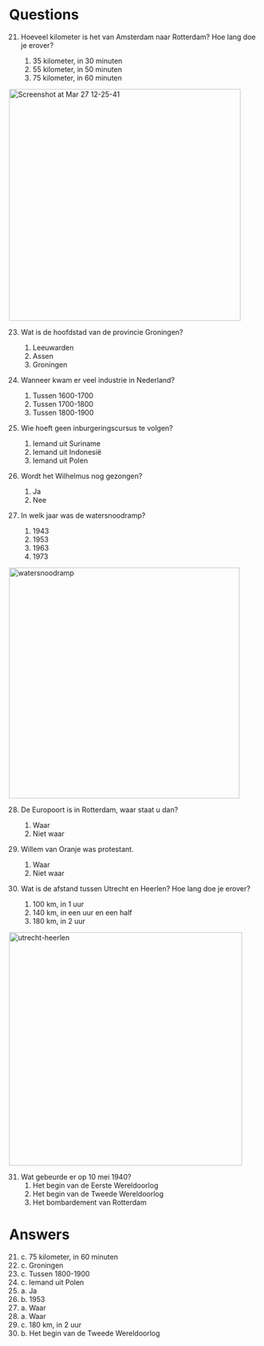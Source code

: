 # Questions

21. Hoeveel kilometer is het van Amsterdam naar Rotterdam? Hoe lang doe je erover?

    1. 35 kilometer, in 30 minuten
    2. 55 kilometer, in 50 minuten
    3. 75 kilometer, in 60 minuten

<img width="464" alt="Screenshot at Mar 27 12-25-41" src="https://github.com/David-L-R/Knowledge-of-Dutch-Society-KNM-/assets/31222514/fb9073c9-6205-46ac-9605-e8c54a15db4b">

23. Wat is de hoofdstad van de provincie Groningen?

    1. Leeuwarden
    2. Assen
    3. Groningen

24. Wanneer kwam er veel industrie in Nederland?

    1. Tussen 1600-1700
    2. Tussen 1700-1800
    3. Tussen 1800-1900

25. Wie hoeft geen inburgeringscursus te volgen?

    1. Iemand uit Suriname
    2. Iemand uit Indonesië
    3. Iemand uit Polen

26. Wordt het Wilhelmus nog gezongen?

    1. Ja
    2. Nee

27. In welk jaar was de watersnoodramp?

    1. 1943
    2. 1953
    3. 1963
    4. 1973

<img width="462" alt="watersnoodramp" src="https://github.com/David-L-R/Knowledge-of-Dutch-Society-KNM-/assets/31222514/32f55752-4fd8-4be0-af25-41dcbcc6c438">

28. De Europoort is in Rotterdam, waar staat u dan?

    1. Waar
    2. Niet waar

29. Willem van Oranje was protestant.

    1. Waar
    2. Niet waar

30. Wat is de afstand tussen Utrecht en Heerlen? Hoe lang doe je erover?

    1. 100 km, in 1 uur
    2. 140 km, in een uur en een half
    3. 180 km, in 2 uur
   <img width="467" alt="utrecht-heerlen" src="https://github.com/David-L-R/Knowledge-of-Dutch-Society-KNM-/assets/31222514/ee272999-67bf-4723-bb26-1a70a3b36cea">

31. Wat gebeurde er op 10 mei 1940?
    1. Het begin van de Eerste Wereldoorlog
    2. Het begin van de Tweede Wereldoorlog
    3. Het bombardement van Rotterdam

# Answers

21. c. 75 kilometer, in 60 minuten
22. c. Groningen
23. c. Tussen 1800-1900
24. c. Iemand uit Polen
25. a. Ja
26. b. 1953
27. a. Waar
28. a. Waar
29. c. 180 km, in 2 uur
30. b. Het begin van de Tweede Wereldoorlog

